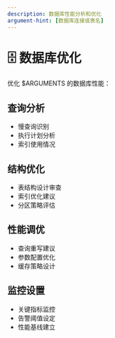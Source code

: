 ```yaml
---
description: 数据库性能分析和优化
argument-hint: [数据库连接或表名]
---
```


# 🗄️ 数据库优化

优化 $ARGUMENTS 的数据库性能：

## 查询分析
- 慢查询识别
- 执行计划分析
- 索引使用情况

## 结构优化
- 表结构设计审查
- 索引优化建议
- 分区策略评估

## 性能调优
- 查询重写建议
- 参数配置优化
- 缓存策略设计

## 监控设置
- 关键指标监控
- 告警阈值设定
- 性能基线建立